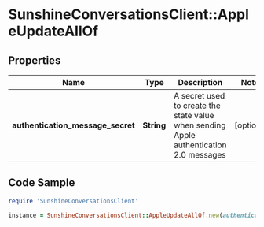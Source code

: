 # SunshineConversationsClient::AppleUpdateAllOf

## Properties

Name | Type | Description | Notes
------------ | ------------- | ------------- | -------------
**authentication_message_secret** | **String** | A secret used to create the state value when sending Apple authentication 2.0 messages | [optional] 

## Code Sample

```ruby
require 'SunshineConversationsClient'

instance = SunshineConversationsClient::AppleUpdateAllOf.new(authentication_message_secret: eH3Ea4329FzUGEsWkjQr1dbD1JDpn5Ygo/kbW0/f8gOQ4eHTr31bjDUcCfv3s9QaAwRgpd4sckdlSXwMOAGHBQ&#x3D;&#x3D;)
```


